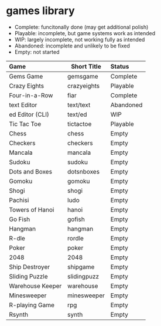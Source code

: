 # games library

* Complete: funcitonally done (may get additional polish)
* Playable: incomplete, but game systems work as intended
* WIP: largely incomplete, not working fully as intended
* Abandoned: incomplete and unlikely to be fixed
* Empty: not started 


| Game             | Short Title | Status    |
|:-----------------|-------------|:----------|
| Gems Game        | gemsgame    | Complete  |
| Crazy Eights     | crazyeights | Playable  |
| Four-in-a-Row    | fiar        | Complete  |
| text Editor      | text/text   | Abandoned |
| ed Editor (CLI)  | text/ed     | WIP       |
| Tic Tac Toe      | tictactoe   | Playable  |
| Chess            | chess       | Empty     |
| Checkers         | checkers    | Empty     |
| Mancala          | mancala     | Empty     |
| Sudoku           | sudoku      | Empty     |
| Dots and Boxes   | dotsnboxes  | Empty     |
| Gomoku           | gomoku      | Empty     |
| Shogi            | shogi       | Empty     |
| Pachisi          | ludo        | Empty     |
| Towers of Hanoi  | hanoi       | Empty     |
| Go Fish          | gofish      | Empty     |
| Hangman          | hangman     | Empty     |
| R-dle            | rordle      | Empty     |
| Poker            | poker       | Empty     |
| 2048             | 2048        | Empty     |
| Ship Destroyer   | shipgame    | Empty     |
| Sliding Puzzle   | slidingpuzz | Empty     |
| Warehouse Keeper | warehouse   | Empty     |
| Minesweeper      | minesweeper | Empty     |
| R-playing Game   | rpg         | Empty     |
| Rsynth           | synth       | Empty     |
